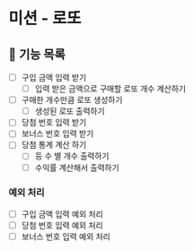 # 미션 - 로또

## 🚀 기능 목록

- [ ] 구입 금액 입력 받기
  -[ ] 입력 받은 금액으로 구매할 로또 개수 계산하기
- [ ] 구매한 개수만큼 로또 생성하기
  - [ ] 생성된 로또 출력하기
- [ ] 당첨 번호 입력 받기
- [ ] 보너스 번호 입력 받기
- [ ] 당첨 통계 계산 하기
  - [ ] 등 수 별 개수 출력하기
  - [ ] 수익률 계산해서 출력하기

### 예외 처리
- [ ] 구입 금액 입력 예외 처리
- [ ] 당첨 번호 입력 예외 처리
- [ ] 보너스 번호 입력 예외 처리
